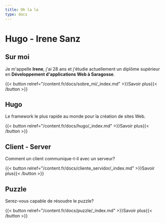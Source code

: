 ```yaml
---
title: Oh la la
type: docs
---
```



# Hugo - Irene Sanz

## Sur moi
Je m'appelle **Irene**, j'ai 28 ans et j'étudie actuellement un diplôme supérieur en **Développement d'applications Web à Saragosse**.

{{< button relref="/content.fr/docs/sobre_mi/_index.md" >}}Savoir plus{{< /button >}}


## Hugo
Le framework le plus rapide au monde pour la création de sites Web.

{{< button relref="/content.fr/docs/hugo/_index.md" >}}Savoir plus{{< /button >}}


## Client - Server
Comment un client communique-t-il avec un serveur?

{{< button relref="/content.fr/docs/cliente_servidor/_index.md" >}}Savoir plus{{< /button >}}


## Puzzle
Serez-vous capable de résoudre le puzzle?

{{< button relref="/content.fr/docs/puzzle/_index.md" >}}Savoir plus{{< /button >}}